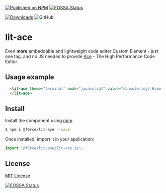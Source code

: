[![Published on NPM](https://img.shields.io/npm/v/@f0rce/lit-ace)](https://www.npmjs.com/package/@f0rce/lit-ace)[![FOSSA Status](https://app.fossa.com/api/projects/git%2Bgithub.com%2FF0rce%2Flit-ace.svg?type=shield)](https://app.fossa.com/projects/git%2Bgithub.com%2FF0rce%2Flit-ace?ref=badge_shield)

[![Downloads](https://img.shields.io/npm/dt/@f0rce/lit-ace)](https://www.npmjs.com/package/@f0rce/lit-ace)
![GitHub](https://img.shields.io/github/license/f0rce/lit-ace)


# lit-ace #

Even <strong>more</strong> embeddable and lightweight code 
editor Custom Element - just one tag, and no JS 
needed to provide [Ace](http://ace.c9.io/) - The High Performance Code Editor

## Usage example

```html
  <lit-ace theme="terminal" mode="javascript" value="console.log('Have a great day :)')">
  </lit-ace>
```


## Install

Install the component using [npm](https://www.npmjs.com/):

```sh
$ npm i @f0rce/lit-ace --save
```

Once installed, import it in your application:

```js
import "@f0rce/lit-ace/lit-ace.js";
```


## License

[MIT License](http://opensource.org/licenses/MIT)


[![FOSSA Status](https://app.fossa.com/api/projects/git%2Bgithub.com%2FF0rce%2Flit-ace.svg?type=large)](https://app.fossa.com/projects/git%2Bgithub.com%2FF0rce%2Flit-ace?ref=badge_large)